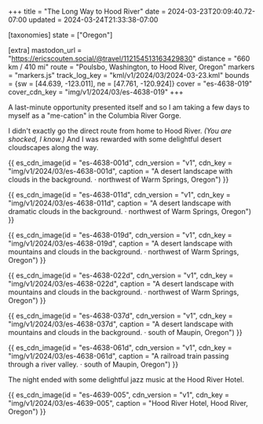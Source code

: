 +++
title = "The Long Way to Hood River"
date = 2024-03-23T20:09:40.72-07:00
updated = 2024-03-24T21:33:38-07:00

[taxonomies]
state = ["Oregon"]

[extra]
mastodon_url = "https://ericscouten.social/@travel/112154513163429830"
distance = "660 km / 410 mi"
route = "Poulsbo, Washington, to Hood River, Oregon"
markers = "markers.js"
track_log_key = "kml/v1/2024/03/2024-03-23.kml"
bounds = {sw = [44.639, -123.011], ne = [47.761, -120.924]}
cover = "es-4638-019"
cover_cdn_key = "img/v1/2024/03/es-4638-019"
+++

A last-minute opportunity presented itself and so I am taking a few days to myself as a "me-cation" in the Columbia River Gorge.

<!-- more -->

I didn't exactly go the direct route from home to Hood River. _(You are shocked, I know.)_ And I was rewarded with some delightful desert cloudscapes along the way.

{{ es_cdn_image(id = "es-4638-001d", cdn_version = "v1", cdn_key = "img/v1/2024/03/es-4638-001d", caption = "A desert landscape with clouds in the background. · northwest of Warm Springs, Oregon") }}

{{ es_cdn_image(id = "es-4638-011d", cdn_version = "v1", cdn_key = "img/v1/2024/03/es-4638-011d", caption = "A desert landscape with dramatic clouds in the background. · northwest of Warm Springs, Oregon") }}

{{ es_cdn_image(id = "es-4638-019d", cdn_version = "v1", cdn_key = "img/v1/2024/03/es-4638-019d", caption = "A desert landscape with mountains and clouds in the background. · northwest of Warm Springs, Oregon") }}

{{ es_cdn_image(id = "es-4638-022d", cdn_version = "v1", cdn_key = "img/v1/2024/03/es-4638-022d", caption = "A desert landscape with mountains and clouds in the background. · northwest of Warm Springs, Oregon") }}

{{ es_cdn_image(id = "es-4638-037d", cdn_version = "v1", cdn_key = "img/v1/2024/03/es-4638-037d", caption = "A desert landscape with mountains and clouds in the background. · south of Maupin, Oregon") }}

{{ es_cdn_image(id = "es-4638-061d", cdn_version = "v1", cdn_key = "img/v1/2024/03/es-4638-061d", caption = "A railroad train passing through a river valley. · south of Maupin, Oregon") }}

The night ended with some delightful jazz music at the Hood River Hotel.

{{ es_cdn_image(id = "es-4639-005", cdn_version = "v1", cdn_key = "img/v1/2024/03/es-4639-005", caption = "Hood River Hotel, Hood River, Oregon") }}
